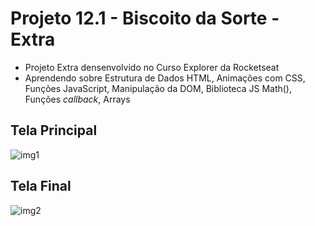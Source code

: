 # Projeto 12.1 - Biscoito da Sorte - Extra

- Projeto Extra densenvolvido no Curso Explorer da Rocketseat
- Aprendendo sobre Estrutura de Dados HTML, Animações com CSS, Funções JavaScript, Manipulação da DOM, Biblioteca JS Math(), Funções *callback*, Arrays

## Tela Principal
![img1](https://user-images.githubusercontent.com/108941318/207654622-df6f8124-c4f5-4ac8-89d7-7cf86c554a5a.png)

## Tela Final
![img2](https://user-images.githubusercontent.com/108941318/207654691-2336504b-a0c0-4ba5-b017-7c511c683ffa.png)
